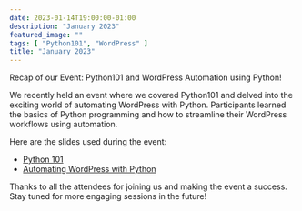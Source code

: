 ```yaml
---
date: 2023-01-14T19:00:00-01:00
description: "January 2023"
featured_image: ""
tags: [ "Python101", "WordPress" ]
title: "January 2023"
---
```


Recap of our Event: Python101 and WordPress Automation using Python!

We recently held an event where we covered Python101 and delved into the exciting world of
automating WordPress with Python. Participants learned the basics of Python programming and how to
streamline their WordPress workflows using automation.

Here are the slides used during the event:

- [Python 101](/resources/2023/01/python_101.pdf)
- [Automating WordPress with Python](https://github.com/pythoncoruna/main/tree/main/resources/wordpress_automation_examples)

Thanks to all the attendees for joining us and making the event a success. Stay tuned for more
engaging sessions in the future!

